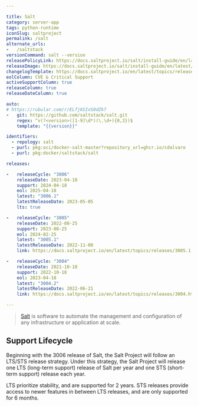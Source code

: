 ```yaml
---

title: Salt
category: server-app
tags: python-runtime
iconSlug: saltproject
permalink: /salt
alternate_urls:
-   /saltstack
versionCommand: salt --version
releasePolicyLink: https://docs.saltproject.io/salt/install-guide/en/latest/topics/salt-version-support-lifecycle.html
releaseImage: https://docs.saltproject.io/salt/install-guide/en/latest/_images/salt-release-timeline.png
changelogTemplate: https://docs.saltproject.io/en/latest/topics/releases/__LATEST__.html#changelog
eolColumn: CVE & Critical Support
activeSupportColumn: true
releaseColumn: true
releaseDateColumn: true

auto:
# https://rubular.com/r/ELfj6SIxS0dZk7
-   git: https://github.com/saltstack/salt.git
    regex: ^v(?<version>([1-9]\d*)(\.\d+){0,3})$
    template: "{{version}}"

identifiers:
  - repology: salt
  - purl: pkg:oci/docker-salt-master?repository_url=ghcr.io/cdalvaro
  - purl: pkg:docker/saltstack/salt

releases:

-   releaseCycle: "3006"
    releaseDate: 2023-04-18
    support: 2024-04-18
    eol: 2025-04-18
    latest: "3006.1"
    latestReleaseDate: 2023-05-05
    lts: true

-   releaseCycle: "3005"
    releaseDate: 2022-08-25
    support: 2023-08-25
    eol: 2024-02-25
    latest: "3005.1"
    latestReleaseDate: 2022-11-08
    link: https://docs.saltproject.io/en/latest/topics/releases/3005.1.html

-   releaseCycle: "3004"
    releaseDate: 2021-10-18
    support: 2022-10-18
    eol: 2023-04-18
    latest: "3004.2"
    latestReleaseDate: 2022-06-21
    link: https://docs.saltproject.io/en/latest/topics/releases/3004.html

---
```


> [Salt](https://saltproject.io/index.html) is software to automate the management and configuration of any infrastructure or application at scale.


## Support Lifecycle
Beginning with the 3006 release of Salt, the Salt Project will follow an LTS/STS release strategy. Under this strategy, the Salt Project will release one LTS (long-term support) release of Salt per year and one STS (short-term support) release each year.

LTS prioritize stability, and are supported for 2 years. STS releases provide access to newer features in between LTS releases, and are only supported for 6 months.
